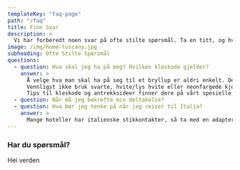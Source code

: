 ```yaml
---
templateKey: "faq-page"
path: "/faq"
title: Finn Svar
description: >
  Vi har forberedt noen svar på ofte stilte spørsmål. Ta en titt, og hvis det fortsatt er noe uklart, kan dere bruke kontaktskjemaet eller kontakte oss direkte.
image: /img/home-tuscany.jpg
subheading: Ofte Stilte Spørsmål
questions:
  - question: Hva skal jeg ha på meg? Hvilken kleskode gjelder?
    answer: >
      Å velge hva man skal ha på seg til et bryllup er aldri enkelt. Derfor har vi definert kleskoden for bryllupet som hagefest – tenk på noe som er pent, men ikke for formelt, og som samtidig passer til stedet og typen feiring. Så vennligst ikke bruk jeans eller shorts og en T-skjorte. Været bør være varmt, så lette og flytende sommerkjoler eller jumpsuits for kvinner og lyse eller kombinerte dresser for menn ville være et perfekt valg.<br><br>
      Vennligst ikke bruk svarte, hvite/lys hvite eller neonfargede kjoler. Om mulig, velg noe som er inspirert av det toskanske landskapet eller jordnære farger. Ta også med noe å ha på om kvelden, da det kan bli kjølig. Terrenget er delvis ujevnt, så jenter bør ha på seg kilehæler, wedges, sandaler eller flate sko, og gutter, hvis dere vil, kan dere bytte ut deres formelle sko med noe mer behagelig. 😄<br><br>
      Tips til kleskode og antrekksideer finner dere på vårt spesielle <a href="https://pin.it/1mYdkGt" target="_blank">Pinterest-brett</a> 🕺 💃.
  - question: Når må jeg bekrefte min deltakelse?
  - question: Hva bør jeg tenke på når jeg reiser til Italia?
    answer: >
      Mange hoteller har italienske stikkontakter, så ta med en adapter. Ta med solkrem og myggmiddel. Du kan kjøre med 0,5‰, men vær ansvarlig og ikke risiker å kjøre hvis du ikke føler deg i form. Bestill ikke pizza med ananas. 🤌
---
```


### Har du spørsmål?

Hei verden

